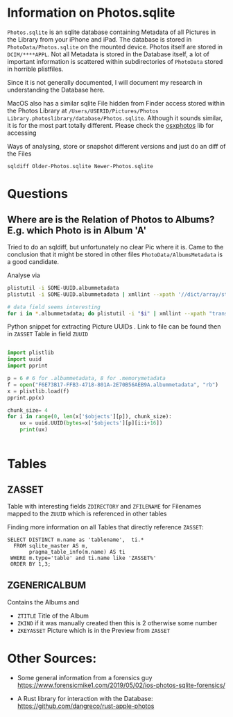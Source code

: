 # Information on Photos.sqlite

`Photos.sqlite` is an sqlite database containing Metadata of all Pictures in the Library from your iPhone and iPad. 
The database is stored in `PhotoData/Photos.sqlite` on the mounted device. 
Photos itself are stored in `DCIM/****APPL`. Not all Metadata is stored in the Database itself, a lot of important
information is scattered within subdirectories of `PhotoData` stored in horrible plistfiles.

Since it is not generally documented, I will document my research in understanding the Database here. 

MacOS also has a similar sqlite File hidden from Finder access stored within the Photos Library 
at `/Users/USERID/Pictures/Photos Library.photoslibrary/database/Photos.sqlite`. Although it sounds similar, it is for
the most part totally different. Please check  the [osxphotos](https://github.com/RhetTbull/osxphotos) lib for accessing 


Ways of analysing, store or snapshot different versions and just do an diff of the Files

```
sqldiff Older-Photos.sqlite Newer-Photos.sqlite
```

# Questions

## Where are is the Relation of Photos to Albums? E.g. which Photo is in Album 'A'
Tried to do an sqldiff, but unfortunately no clear Pic where it is. Came to the conclusion that it might be stored in other files `PhotoData/AlbumsMetadata` is a good candidate.
 
Analyse via 
```sh
plistutil -i SOME-UUID.albummetadata
plistutil -i SOME-UUID.albummetadata | xmllint --xpath '//dict/array/string' -    

# data field seems interesting
for i in *.albummetadata; do plistutil -i "$i" | xmllint --xpath "translate(normalize-space(//dict/array/data/text()), ' &#9;&#10;&#13', '')" -  ; done
```

Python snippet for extracting Picture UUIDs . Link to file can be found then in `ZASSET` Table in field `ZUUID`
```python

import plistlib
import uuid
import pprint

p = 6 # 6 for .albummetadata, 8 for .memorymetadata
f = open("F6E73B17-FFB3-4718-801A-2E70B56AEB9A.albummetadata", "rb")
x = plistlib.load(f)
pprint.pp(x)

chunk_size= 4
for i in range(0, len(x['$objects'][p]), chunk_size):
    ux = uuid.UUID(bytes=x['$objects'][p][i:i+16])
    print(ux)
    
```


# Tables

## ZASSET
Table with interesting fields `ZDIRECTORY` and `ZFILENAME` for Filenames mapped to the `ZUUID` which is referenced in 
other tables   

Finding more information on all Tables that directly reference `ZASSET`:
```sqlite
SELECT DISTINCT m.name as 'tablename',  ti.* 
  FROM sqlite_master AS m,
       pragma_table_info(m.name) AS ti
 WHERE m.type='table' and ti.name like 'ZASSET%'
 ORDER BY 1,3;
```

## ZGENERICALBUM
Contains the Albums and 
* `ZTITLE` Title of the Album
* `ZKIND` if it was manually created then this is 2 otherwise some number
* `ZKEYASSET` Picture which is in the Preview from `ZASSET`




# Other Sources:
* Some general information from a forensics guy <https://www.forensicmike1.com/2019/05/02/ios-photos-sqlite-forensics/>

* A Rust library for interaction with the Database: <https://github.com/dangreco/rust-apple-photos>
